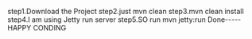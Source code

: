 step1.Download the Project
step2.just mvn clean 
step3.mvn clean install 
step4.I am using Jetty run server
step5.SO run mvn jetty:run
Done-----HAPPY CONDING
